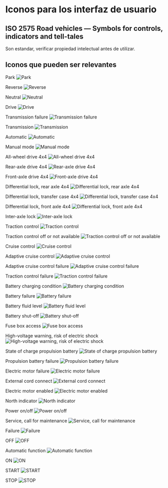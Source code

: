 # Iconos para los interfaz de usuario

## ISO 2575 Road vehicles — Symbols for controls, indicators and tell-tales

Son estandar, verificar propiedad intelectual antes de utilizar.

## Iconos que pueden ser relevantes

Park
![Park](icons/icon-167.png)

Reverse
![Reverse](icons/icon-168.png)

Neutral
![Neutral](icons/icon-169.png)

Drive
![Drive](icons/icon-170.png)

Transmission failure
![Transmission failure](icons/icon-171.png)


Transmission
![Transmission](icons/icon-177.png)

Automatic
![Automatic](icons/icon-181.png)

Manual mode
![Manual mode](icons/icon-182.png)

All-wheel drive 4x4
![All-wheel drive 4x4](icons/icon-183.png)

Rear-axle drive 4x4
![Rear-axle drive 4x4](icons/icon-184.png)

Front-axle drive 4x4
![Front-axle drive 4x4](icons/icon-185.png)

Differential lock, rear axle 4x4
![Differential lock, rear axle 4x4](icons/icon-190.png)

Differential lock, transfer case 4x4
![Differential lock, transfer case 4x4](icons/icon-191.png)

Differential lock, front axle 4x4
![Differential lock, front axle 4x4](icons/icon-192.png)

Inter-axle lock
![Inter-axle lock](icons/icon-193.png)

Traction control
![Traction control](icons/icon-218.png)

Traction control off or not available
![Traction control off or not available](icons/icon-219.png)

Cruise control
![Cruise control](icons/icon-220.png)

Adaptive cruise control
![Adaptive cruise control](icons/icon-221.png)

Adaptive cruise control failure
![Adaptive cruise control failure](icons/icon-222.png)

Traction control failure
![Traction control failure](icons/icon-224.png)


Battery charging condition
![Battery charging condition](icons/icon-276.png)

Battery failure
![Battery failure](icons/icon-277.png)

Battery fluid level
![Battery fluid level](icons/icon-278.png)

Battery shut-off
![Battery shut-off](icons/icon-279.png)

Fuse box access
![Fuse box access](icons/icon-280.png)

High-voltage warning, risk of electric shock
![High-voltage warning, risk of electric shock](icons/icon-281.png)

State of charge propulsion battery
![State of charge propulsion battery](icons/icon-282.png)

Propulsion battery failure
![Propulsion battery failure](icons/icon-283.png)

Electric motor failure
![Electric motor failure](icons/icon-284.png)

External cord connect
![External cord connect](icons/icon-285.png)

Electric motor enabled
![Electric motor enabled](icons/icon-286.png)


North indicator
![North indicator](icons/icon-292.png)


Power on/off
![Power on/off](icons/icon-311.png)


Service, call for maintenance
![Service, call for maintenance](icons/icon-315.png)

Failure
![Failure](icons/icon-316.png)

OFF
![OFF](icons/icon-317.png)

Automatic function
![Automatic function](icons/icon-318.png)

ON
![ON](icons/icon-319.png)

START
![START](icons/icon-320.png)

STOP
![STOP](icons/icon-321.png)
